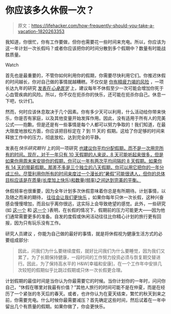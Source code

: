 # 你应该多久休假一次？

> 原文：<https://lifehacker.com/how-frequently-should-you-take-a-vacation-1820263353>

我知道，你很忙，你有工作要做，但你也需要花一些时间来充电。所以，你应该为这一年计划一次长假吗？或者你应该把你的时间分散到多个假期中？数量有时能战胜质量。

Watch

首先也是最重要的，不管你如何利用你的假期，你需要尽快利用它们。你推迟休假的时间越长，你对自己做的事情就越糟糕。不仅仅是 [你有精疲力竭的风险](http://www.tandfonline.com/doi/abs/10.1080/10615806.2003.10382974) ，一项长达九年的研究 [发表在*心身医学*](http://journals.lww.com/psychosomaticmedicine/Abstract/2000/09000/Are_Vacations_Good_for_Your_Health__The_9_Year.3.aspx) 上，建议每年不休假至少一次可能会增加你死于心血管疾病的风险。所以，你不仅在扼杀你的快乐，还可能在扼杀你自己。休息一下吧，伙计们。

然而，何时应该休息取决于几个因素。你有多少天可以利用，什么活动给你带来快乐，你是否有家庭，以及其他变量开始发挥作用。因此，没有适用于所有人的完美公式——抱歉。但是还是有一些事情是每个人都可以努力争取的！我们知道，在最大限度地放松方面，你应该把目标定在 7 到 11 天的 假期。这给了你足够的时间来释放工作中的压力，彻底放松，达到完全的平静。

发表在*快乐研究期刊* 上的同一项研究 [也建议你平均分配假期，而不是一次用完所有的时间。现在，对于一年只有 10 天假期的人来说，8 天可能听起来很多，但是如果你用周末来安排你的假期，你可以一年有两次平均间隔的 8 天假期。如果你有 14 天的带薪假期，那差不多是三个独立的八天假期，你可以用它把你的一年分成三份。尽管利用你所有的时间来度过一个漫长的“暑假”可能很诱人，但你的总体目标应该是在质量(长度加上快乐)和数量(频率)之间达到完美的平衡。](https://link.springer.com/article/10.1007/s10902-012-9345-3)

休假频率也很重要，因为全年计划多次休假意味着你总是有所期待。计划事情，以及随之而来的期待， [往往会让我们更快乐](https://lifehacker.com/what-to-do-when-you-have-a-travel-itch-you-can-t-scratc-1768126886#_ga=2.62820079.2142249012.1509977473-392757988.1502389723) 。如果你每年只休一次长假，这种兴奋感会慢慢增加，而且似乎离你很远，这实际上会导致绝望的感觉。此外，一些研究(如 [这一个](http://amp.aom.org/content/14/2/58.short) 和 [这一个](http://www.tandfonline.com/doi/abs/10.1080/01490400.2013.739875) )表明，在长假的情况下，假期前的压力可能更大——因为他们通常需要更多的准备。自发的度假或休闲活动往往比你精心计划的旅行更有回报，因为只有玩乐没有工作。

研究人员建议 ，你能为自己做的最好的事情，就是将休假视为健康生活方式的必要组成部分:

> 因此，问我们为什么要继续度假，就好比问我们为什么要睡觉，因为我们又累了。为了长期保持健康，一段时间的工作努力投资必须与恢复期交替进行。因此，为了保持高水平的 H&W[幸福和安康]，在一个工作年中安排几次较短的假期似乎比跳过假期或只休一次长假更合理。

计划假期的最佳时间是当你认为你最需要它的时候。当你计划你的一年时，问问你自己，“休假在哪里对我最有价值？”其他人旅行的时间可能不是在仲夏，而是在经历了一个紧张的冬天后的春天。或者，也许你认为在夏天结束，繁忙的秋天到来之前，你需要充电。什么时候你最需要减压？首先确定这些时间，然后试着在一年中留出几个有质量的假期。如果你做了，你会更快乐。
